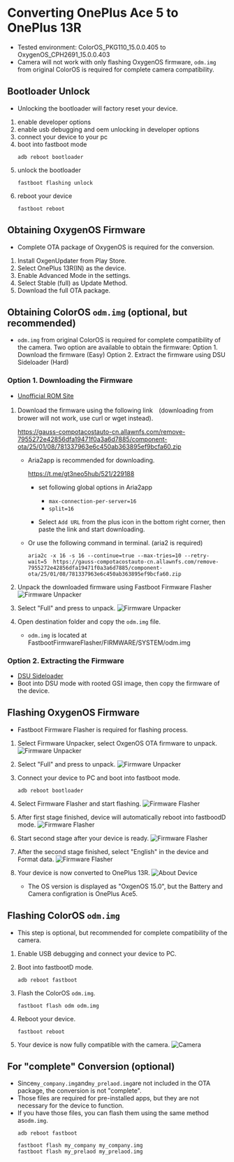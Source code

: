 # Converting OnePlus Ace 5 to OnePlus 13R
- Tested environment: ColorOS_PKG110_15.0.0.405 to OxygenOS_CPH2691_15.0.0.403
- Camera will not work with only flashing OxygenOS firmware, ```odm.img``` from original ColorOS is required for complete camera compatibility.

## Bootloader Unlock
- Unlocking the bootloader will factory reset your device.
1. enable developer options
2. enable usb debugging and oem unlocking in developer options
3. connect your device to your pc
4. boot into fastboot mode
    ```shell
    adb reboot bootloader
    ```
5. unlock the bootloader
    ```shell
    fastboot flashing unlock
    ```
6. reboot your device
    ```shell
    fastboot reboot
    ```

## Obtaining OxygenOS Firmware
- Complete OTA package of OxygenOS is required for the conversion.
1. Install OxgenUpdater from Play Store.
2. Select OnePlus 13R(IN) as the device.
3. Enable Advanced Mode in the settings.
4. Select Stable (full) as Update Method. 
5. Download the full OTA package.

## Obtaining ColorOS ```odm.img``` (optional, but recommended)
- ```odm.img``` from original ColorOS is required for complete compatibility of the camera.
Two option are available to obtain the firmware:
    Option 1. Download the firmware (Easy)
    Option 2. Extract the firmware using DSU Sideloader (Hard)

### Option 1. Downloading the Firmware
- [Unofficial ROM Site](https://yun.daxiaamu.com/OnePlus_Roms/%E4%B8%80%E5%8A%A0OnePlus%20ACE%205/)
1. Download the firmware using the following link　(downloading from brower will not work, use curl or wget instead).

    https://gauss-compotacostauto-cn.allawnfs.com/remove-7955272e42856dfa19471f0a3a6d7885/component-ota/25/01/08/781337963e6c450ab363895ef9bcfa60.zip

    - Aria2app is recommended for downloading.

        https://t.me/gt3neo5hub/521/229188

        - set following global options in Aria2app
            - ```max-connection-per-server=16```
            - ```split=16```

        - Select ```Add URL``` from the plus icon in the bottom right corner, then paste the link and start downloading.

    - Or use the following command in terminal. (aria2 is required)
        ```shell
        aria2c -x 16 -s 16 --continue=true --max-tries=10 --retry-wait=5  https://gauss-compotacostauto-cn.allawnfs.com/remove-7955272e42856dfa19471f0a3a6d7885/component-ota/25/01/08/781337963e6c450ab363895ef9bcfa60.zip
        ```

2. Unpack the downloaded firmware using Fastboot Firmware Flasher
    ![Firmware Unpacker](assets/FFF_unpack_select.png)

3. Select "Full" and press to unpack.
    ![Firmware Unpacker](assets/FFF_unpack_done.png)

4. Open destination folder and copy the ```odm.img``` file.
    - ```odm.img``` is located at FastbootFirmwareFlasher/FIRMWARE/SYSTEM/odm.img


### Option 2. Extracting the Firmware
- [DSU Sideloader](https://github.com/VegaBobo/DSU-Sideloader)
- Boot into DSU mode with rooted GSI image, then copy the firmware of the device.

## Flashing OxygenOS Firmware
- Fastboot Firmware Flasher is required for flashing process.
1. Select Firmware Unpacker, select OxgenOS OTA firmware to unpack.
    ![Firmware Unpacker](assets/FFF_unpack_select.png)

2. Select "Full" and press to unpack.
    ![Firmware Unpacker](assets/FFF_unpack_done.png)

3. Connect your device to PC and boot into fastboot mode.
    ```shell
    adb reboot bootloader
    ```

4. Select Firmware Flasher and start flashing.
    ![Firmware Flasher](assets/FFF_flash_fastboot.png)

5. After first stage finished, device will automatically reboot into fastboodD mode.
    ![Firmware Flasher](assets/FFF_flash_firststage.png)

6. Start second stage after your device is ready.
    ![Firmware Flasher](assets/FFF_flash_secondstage.png)

7. After the second stage finished, select "English" in the device and Format data.
    ![Firmware Flasher](assets/FFF_flash_complete.png)

8. Your device is now converted to OnePlus 13R.
    ![About Device](assets/OxygenOS_about_device.jpg)
    - The OS version is displayed as "OxgenOS 15.0", but the Battery and Camera configration is OnePlus Ace5.


## Flashing ColorOS ```odm.img```
- This step is optional, but recommended for complete compatibility of the camera.
1. Enable USB debugging and connect your device to PC.

2. Boot into fastbootD mode.
    ```shell
    adb reboot fastboot
    ```

3. Flash the ColorOS ```odm.img```.
    ```shell
    fastboot flash odm odm.img
    ```

4. Reboot your device.
    ```shell
    fastboot reboot
    ```

5. Your device is now fully compatible with the camera.
    ![Camera](assets/OxygenOS_camera.jpg)

## For "complete" Conversion (optional)
- Since```my_company.img```and```my_prelaod.img```are not included in the OTA package, the conversion is not "complete".
- Those files are required for pre-installed apps, but they are not necessary for the device to function.
- If you have those files, you can flash them using the same method as```odm.img```.
    ```shell
    adb reboot fastboot
    ```
    ```shell
    fastboot flash my_company my_company.img
    fastboot flash my_prelaod my_prelaod.img
    ```